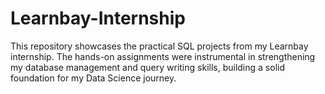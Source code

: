 # Learnbay-Internship 
This repository showcases the practical SQL projects from my Learnbay internship. The hands-on assignments were instrumental in strengthening my database management and query writing skills, building a solid foundation for my Data Science journey.
